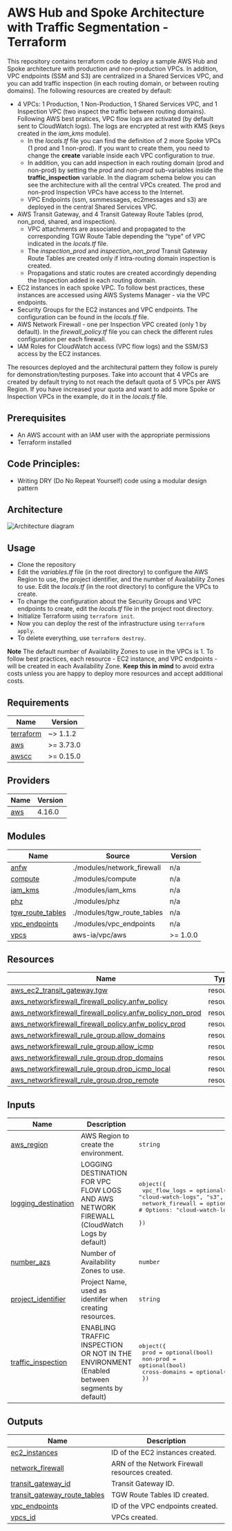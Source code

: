 <!-- BEGIN_TF_DOCS -->
# AWS Hub and Spoke Architecture with Traffic Segmentation - Terraform

This repository contains terraform code to deploy a sample AWS Hub and Spoke architecture with production and non-production VPCs. In addition, VPC endpoints (SSM and S3) are centralized in a Shared Services VPC, and you can add traffic inspection (in each routing domain, or between routing domains). The following resources are created by default:

- 4 VPCs: 1 Production, 1 Non-Production, 1 Shared Services VPC, and 1 Inspection VPC (two inspect the traffic between routing domains). Following AWS best pratices, VPC flow logs are activated (by default sent to CloudWatch logs). The logs are encrypted at rest with KMS (keys created in the *iam\_kms* module).
  - In the *locals.tf* file you can find the definition of 2 more Spoke VPCs (1 prod and 1 non-prod). If you want to create them, you need to change the **create** variable inside each VPC configuration to *true*.
  - In addition, you can add inspection in each routing domain (prod and non-prod) by setting the *prod* and *non-prod* sub-variables inside the **traffic\_inspection** variable. In the diagram schema below you can see the architecture with all the central VPCs created. The prod and non-prod Inspection VPCs have access to the Internet.
  - VPC Endpoints (ssm, ssmmessages, ec2messages and s3) are deployed in the central Shared Services VPC.
- AWS Transit Gateway, and 4 Transit Gateway Route Tables (prod, non\_prod, shared, and inspection).
  - VPC attachments are associated and propagated to the corresponding TGW Route Table depending the "type" of VPC indicated in the *locals.tf* file.
  - The *inspection\_prod* and *inspection\_non\_prod* Transit Gateway Route Tables are created only if intra-routing domain inspection is created.
  - Propagations and static routes are created accordingly depending the Inspection added in each routing domain.
- EC2 instances in each spoke VPC. To follow best practices, these instances are accessed using AWS Systems Manager - via the VPC endpoints.
- Security Groups for the EC2 instances and VPC endpoints. The configuration can be found in the *locals.tf* file.
- AWS Network Firewall - one per Inspection VPC created (only 1 by default). In the *firewall\_policy.tf* file you can check the different rules configuration per each firewall.
- IAM Roles for CloudWatch access (VPC flow logs) and the SSM/S3 access by the EC2 instances.

The resources deployed and the architectural pattern they follow is purely for demonstration/testing purposes. Take into account that 4 VPCs are created by default trying to not reach the default quota of 5 VPCs per AWS Region. If you have increased your quota and want to add more Spoke or Inspection VPCs in the example, do it in the *locals.tf* file.

## Prerequisites

- An AWS account with an IAM user with the appropriate permissions
- Terraform installed

## Code Principles:

- Writing DRY (Do No Repeat Yourself) code using a modular design pattern

## Architecture

![Architecture diagram](./images/traffic\_segmentation\_inspection.png)

## Usage

- Clone the repository
- Edit the *variables.tf* file (in the root directory) to configure the AWS Region to use, the project identifier, and the number of Availability Zones to use. Edit the *locals.tf* (in the root directory) to configure the VPCs to create.
- To change the configuration about the Security Groups and VPC endpoints to create, edit the *locals.tf* file in the project root directory.
- Initialize Terraform using `terraform init`.
- Now you can deploy the rest of the infrastructure using `terraform apply`.
- To delete everything, use `terraform destroy`.

**Note** The default number of Availability Zones to use in the VPCs is 1. To follow best practices, each resource - EC2 instance, and VPC endpoints - will be created in each Availability Zone. **Keep this in mind** to avoid extra costs unless you are happy to deploy more resources and accept additional costs.

## Requirements

| Name | Version |
|------|---------|
| <a name="requirement_terraform"></a> [terraform](#requirement\_terraform) | ~> 1.1.2 |
| <a name="requirement_aws"></a> [aws](#requirement\_aws) | >= 3.73.0 |
| <a name="requirement_awscc"></a> [awscc](#requirement\_awscc) | >= 0.15.0 |

## Providers

| Name | Version |
|------|---------|
| <a name="provider_aws"></a> [aws](#provider\_aws) | 4.16.0 |

## Modules

| Name | Source | Version |
|------|--------|---------|
| <a name="module_anfw"></a> [anfw](#module\_anfw) | ./modules/network_firewall | n/a |
| <a name="module_compute"></a> [compute](#module\_compute) | ./modules/compute | n/a |
| <a name="module_iam_kms"></a> [iam\_kms](#module\_iam\_kms) | ./modules/iam_kms | n/a |
| <a name="module_phz"></a> [phz](#module\_phz) | ./modules/phz | n/a |
| <a name="module_tgw_route_tables"></a> [tgw\_route\_tables](#module\_tgw\_route\_tables) | ./modules/tgw_route_tables | n/a |
| <a name="module_vpc_endpoints"></a> [vpc\_endpoints](#module\_vpc\_endpoints) | ./modules/vpc_endpoints | n/a |
| <a name="module_vpcs"></a> [vpcs](#module\_vpcs) | aws-ia/vpc/aws | >= 1.0.0 |

## Resources

| Name | Type |
|------|------|
| [aws_ec2_transit_gateway.tgw](https://registry.terraform.io/providers/hashicorp/aws/latest/docs/resources/ec2_transit_gateway) | resource |
| [aws_networkfirewall_firewall_policy.anfw_policy](https://registry.terraform.io/providers/hashicorp/aws/latest/docs/resources/networkfirewall_firewall_policy) | resource |
| [aws_networkfirewall_firewall_policy.anfw_policy_non_prod](https://registry.terraform.io/providers/hashicorp/aws/latest/docs/resources/networkfirewall_firewall_policy) | resource |
| [aws_networkfirewall_firewall_policy.anfw_policy_prod](https://registry.terraform.io/providers/hashicorp/aws/latest/docs/resources/networkfirewall_firewall_policy) | resource |
| [aws_networkfirewall_rule_group.allow_domains](https://registry.terraform.io/providers/hashicorp/aws/latest/docs/resources/networkfirewall_rule_group) | resource |
| [aws_networkfirewall_rule_group.allow_icmp](https://registry.terraform.io/providers/hashicorp/aws/latest/docs/resources/networkfirewall_rule_group) | resource |
| [aws_networkfirewall_rule_group.drop_domains](https://registry.terraform.io/providers/hashicorp/aws/latest/docs/resources/networkfirewall_rule_group) | resource |
| [aws_networkfirewall_rule_group.drop_icmp_local](https://registry.terraform.io/providers/hashicorp/aws/latest/docs/resources/networkfirewall_rule_group) | resource |
| [aws_networkfirewall_rule_group.drop_remote](https://registry.terraform.io/providers/hashicorp/aws/latest/docs/resources/networkfirewall_rule_group) | resource |

## Inputs

| Name | Description | Type | Default | Required |
|------|-------------|------|---------|:--------:|
| <a name="input_aws_region"></a> [aws\_region](#input\_aws\_region) | AWS Region to create the environment. | `string` | `"us-west-2"` | no |
| <a name="input_logging_destination"></a> [logging\_destination](#input\_logging\_destination) | LOGGING DESTINATION FOR VPC FLOW LOGS AND AWS NETWORK FIREWALL (CloudWatch Logs by default) | <pre>object({<br>    vpc_flow_logs    = optional(string) # Options: "cloud-watch-logs", "s3", "none"<br>    network_firewall = optional(string) # Options: "cloud-watch-logs", "s3", "kinesis-firehose", "none"<br>  })</pre> | <pre>{<br>  "network_firewall": "cloud-watch-logs",<br>  "vpc_flow_logs": "cloud-watch-logs"<br>}</pre> | no |
| <a name="input_number_azs"></a> [number\_azs](#input\_number\_azs) | Number of Availability Zones to use. | `number` | `2` | no |
| <a name="input_project_identifier"></a> [project\_identifier](#input\_project\_identifier) | Project Name, used as identifer when creating resources. | `string` | `"traffic-segmentation-with-inspection"` | no |
| <a name="input_traffic_inspection"></a> [traffic\_inspection](#input\_traffic\_inspection) | ENABLING TRAFFIC INSPECTION OR NOT IN THE ENVIRONMENT (Enabled between segments by default) | <pre>object({<br>    prod          = optional(bool)<br>    non-prod      = optional(bool)<br>    cross-domains = optional(bool)<br>  })</pre> | <pre>{<br>  "cross-domains": true,<br>  "non-prod": true,<br>  "prod": true<br>}</pre> | no |

## Outputs

| Name | Description |
|------|-------------|
| <a name="output_ec2_instances"></a> [ec2\_instances](#output\_ec2\_instances) | ID of the EC2 instances created. |
| <a name="output_network_firewall"></a> [network\_firewall](#output\_network\_firewall) | ARN of the Network Firewall resources created. |
| <a name="output_transit_gateway_id"></a> [transit\_gateway\_id](#output\_transit\_gateway\_id) | Transit Gateway ID. |
| <a name="output_transit_gateway_route_tables"></a> [transit\_gateway\_route\_tables](#output\_transit\_gateway\_route\_tables) | TGW Route Tables ID created. |
| <a name="output_vpc_endpoints"></a> [vpc\_endpoints](#output\_vpc\_endpoints) | ID of the VPC endpoints created. |
| <a name="output_vpcs_id"></a> [vpcs\_id](#output\_vpcs\_id) | VPCs created. |
<!-- END_TF_DOCS -->